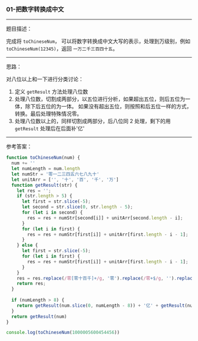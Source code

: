 ### 01-把数字转换成中文

---

题目描述：

完成将 `toChineseNum`， 可以将数字转换成中文大写的表示，处理到万级别，例如 `toChineseNum(12345)`，返回 `一万二千三百四十五`。

---
思路：

对八位以上和一下进行分类讨论：

1. 定义 `getResult` 方法处理八位数
2. 处理八位数，切割成两部分，以五位进行分析，如果超出五位，则后五位为一体，除下后五位的为一体。 如果没有超出五位，则按照和后五位一样的方式，转换。最后处理特殊情况零。
3. 处理八位数以上的，同样切割成两部分，后八位同 2 处理，剩下的用 `getResult` 处理后在后面补'亿'

---

参考答案：

```js
function toChineseNum(num) {
  num += ''
  let numLength = num.length
  let numStr = '零一二三四五六七八九十'
  let unitArr = ['', '十', '百', '千', '万']
  function getResult(str) {
    let res = '';
    if (str.length > 5) {
      let first = str.slice(-5);
      let second = str.slice(0, str.length - 5);
      for (let i in second) {
        res = res + numStr[second[i]] + unitArr[second.length - i];
      }
      for (let i in first) {
        res = res + numStr[first[i]] + unitArr[first.length - i - 1];
      }
    } else {
      let first = str.slice(-5);
      for (let i in first) {
        res = res + numStr[first[i]] + unitArr[first.length - i - 1];
      }
    }
    res = res.replace(/零[零十百千]+/g, '零').replace(/零+$/g, '').replace(/零万/g, '万')
    return res;
  }
  
  if (numLength > 8) {
    return getResult(num.slice(0, numLength - 8)) + '亿' + getResult(num.slice(-8))
  } 
  return getResult(num)
}

console.log(toChineseNum(1000005600454456))

```